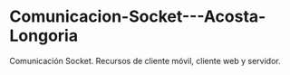 # Comunicacion-Socket---Acosta-Longoria
Comunicación Socket. Recursos de cliente móvil, cliente web y servidor. 
